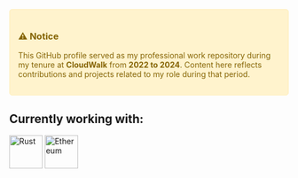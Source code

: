 <div style="background-color: #fff3cd; color: #856404; padding: 15px; border: 1px solid #ffeeba; border-radius: 5px; margin-bottom: 20px;">
    <h3>⚠️ Notice</h3>
    <p>
        This GitHub profile served as my professional work repository during my tenure at <strong>CloudWalk</strong> from <strong>2022 to 2024</strong>. Content here reflects contributions and projects related to my role during that period.
    </p>
</div>

<h2>Currently working with:</h2>
<div>
    <img alt="Rust" src="https://img.shields.io/badge/-Rust-000000?style=for-the-badge&logo=rust&logoColor=white" height="60">
    <img alt="Ethereum" src="https://img.shields.io/badge/Ethereum-000000?style=for-the-badge&logo=ethereum&logoColor=white" height="60">
</div>
